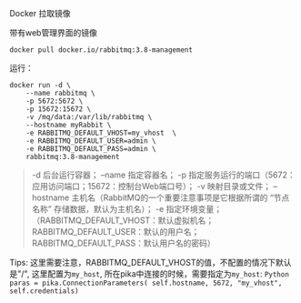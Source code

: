 Docker 拉取镜像

带有web管理界面的镜像

`docker pull docker.io/rabbitmq:3.8-management`

运行：
```Shell
docker run -d \
    --name rabbitmq \
    -p 5672:5672 \
    -p 15672:15672 \
    -v /mq/data:/var/lib/rabbitmq \
    --hostname myRabbit \
    -e RABBITMQ_DEFAULT_VHOST=my_vhost  \
    -e RABBITMQ_DEFAULT_USER=admin \
    -e RABBITMQ_DEFAULT_PASS=admin \
    rabbitmq:3.8-management
```

>-d 后台运行容器；
>–name 指定容器名；
>-p 指定服务运行的端口（5672：应用访问端口；15672：控制台Web端口号）；
>-v 映射目录或文件；
>–hostname 主机名（RabbitMQ的一个重要注意事项是它根据所谓的 “节点名称” 存储数据，默认为主机名）；
>-e 指定环境变量；（RABBITMQ_DEFAULT_VHOST：默认虚拟机名；RABBITMQ_DEFAULT_USER：默认的用户名；RABBITMQ_DEFAULT_PASS：默认用户名的密码）

Tips:
    这里需要注意，RABBITMQ_DEFAULT_VHOST的值，不配置的情况下默认是"/", 这里配置为`my_host`,
    所在pika中连接的时候，需要指定为`my_host`:
    ```Python
    paras = pika.ConnectionParameters(
            self.hostname, 5672, "my_vhost", self.credentials)
    ```